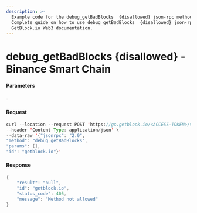 ```yaml
---
description: >-
  Example code for the debug_getBadBlocks  {disallowed} json-rpc method.
  Сomplete guide on how to use debug_getBadBlocks  {disallowed} json-rpc in
  GetBlock.io Web3 documentation.
---
```


# debug\_getBadBlocks {disallowed} - Binance Smart Chain

#### Parameters

\-

#### Request

```java
curl --location --request POST 'https://go.getblock.io/<ACCESS-TOKEN>/v1/mainnet/' \
--header 'Content-Type: application/json' \
--data-raw '{"jsonrpc": "2.0",
"method": "debug_getBadBlocks",
"params": [],
"id": "getblock.io"}'
```

#### Response

```java
{
    "result": "null",
    "id": "getblock.io",
    "status_code": 405,
    "message": "Method not allowed"
}
```

